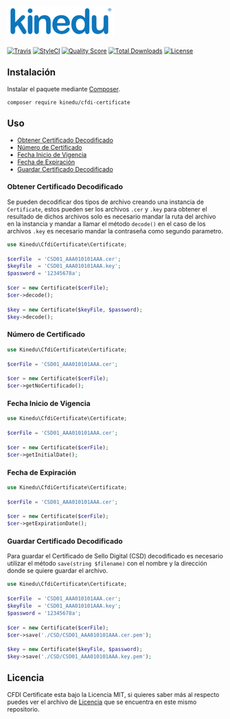 # ![Kinedu](https://raw.githubusercontent.com/Kinedu/cfdi-certificate/gh-pages/assets/img/logo.png)

[![Travis](https://img.shields.io/travis/Kinedu/cfdi-certificate.svg?style=flat-square)](https://travis-ci.org/Kinedu/cfdi-certificate)
[![StyleCI](https://styleci.io/repos/118187006/shield?branch=master)](https://styleci.io/repos/118187006)
[![Quality Score](https://img.shields.io/scrutinizer/g/Kinedu/cfdi-certificate.svg?style=flat-square)](https://scrutinizer-ci.com/g/Kinedu/cfdi-certificate)
[![Total Downloads](https://poser.pugx.org/kinedu/cfdi-certificate/downloads?format=flat-square)](https://packagist.org/packages/kinedu/cfdi-certificate)
[![License](https://img.shields.io/github/license/kinedu/cfdi-certificate.svg?style=flat-square)](https://packagist.org/packages/kinedu/cfdi-certificate)

## Instalación

Instalar el paquete mediante [Composer](https://getcomposer.org/).

```shell
composer require kinedu/cfdi-certificate
```

## Uso

- [Obtener Certificado Decodificado](#obtener-certificado-decodificado)
- [Número de Certificado](#número-de-certificado)
- [Fecha Inicio de Vigencia](#fecha-inicio-de-vigencia)
- [Fecha de Expiración](#fecha-de-expiración)
- [Guardar Certificado Decodificado](#guardar-certificado-decodificado)

### Obtener Certificado Decodificado

Se pueden decodificar dos tipos de archivo creando una instancia de `Certificate`, estos pueden ser los archivos `.cer` y `.key` para obtener el resultado de dichos archivos solo es necesario mandar la ruta del archivo en la instancia y mandar a llamar el método `decode()` en el caso de los archivos `.key` es necesario mandar la contraseña como segundo parametro.

```php
use Kinedu\CfdiCertificate\Certificate;

$cerFile  = 'CSD01_AAA010101AAA.cer';
$keyFile  = 'CSD01_AAA010101AAA.key';
$password = '12345678a';

$cer = new Certificate($cerFile);
$cer->decode();

$key = new Certificate($keyFile, $password);
$key->decode();
```

### Número de Certificado

```php
use Kinedu\CfdiCertificate\Certificate;

$cerFile = 'CSD01_AAA010101AAA.cer';

$cer = new Certificate($cerFile);
$cer->getNoCertificado();
```

### Fecha Inicio de Vigencia

```php
use Kinedu\CfdiCertificate\Certificate;

$cerFile = 'CSD01_AAA010101AAA.cer';

$cer = new Certificate($cerFile);
$cer->getInitialDate();
```

### Fecha de Expiración

```php
use Kinedu\CfdiCertificate\Certificate;

$cerFile = 'CSD01_AAA010101AAA.cer';

$cer = new Certificate($cerFile);
$cer->getExpirationDate();
```

### Guardar Certificado Decodificado

Para guardar el Certificado de Sello Digital (CSD) decodificado es necesario utilizar el método `save(string $filename)` con el nombre y la dirección donde se quiere guardar el archivo.

```php
use Kinedu\CfdiCertificate\Certificate;

$cerFile  = 'CSD01_AAA010101AAA.cer';
$keyFile  = 'CSD01_AAA010101AAA.key';
$password = '12345678a';

$cer = new Certificate($cerFile);
$cer->save('./CSD/CSD01_AAA010101AAA.cer.pem');

$key = new Certificate($keyFile, $password);
$key->save('./CSD/CSD01_AAA010101AAA.key.pem');
```

## Licencia

CFDI Certificate esta bajo la Licencia MIT, si quieres saber más al respecto puedes ver el archivo de [Licencia](LICENSE) que se encuentra en este mismo repositorio.
